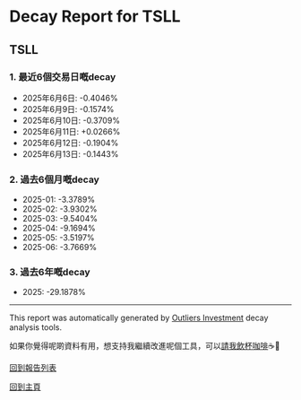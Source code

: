 # Decay Report for TSLL

## TSLL

### 1. 最近6個交易日嘅decay

- 2025年6月6日: -0.4046%
- 2025年6月9日: -0.1574%
- 2025年6月10日: -0.3709%
- 2025年6月11日: +0.0266%
- 2025年6月12日: -0.1904%
- 2025年6月13日: -0.1443%

### 2. 過去6個月嘅decay

- 2025-01: -3.3789%
- 2025-02: -3.9302%
- 2025-03: -9.5404%
- 2025-04: -9.1694%
- 2025-05: -3.5197%
- 2025-06: -3.7669%

### 3. 過去6年嘅decay

- 2025: -29.1878%

------------------------------
This report was automatically generated by [Outliers Investment](https://outliersecon.github.io/Outliers-Investment/) decay analysis tools.

如果你覺得呢啲資料有用，想支持我繼續改進呢個工具，可以[請我飲杯咖啡](https://buymeacoffee.com/outliersecon)☕🙏

[回到報告列表](https://outliersecon.github.io/Outliers-Investment/reports/reports_public)

[回到主頁](https://outliersecon.github.io/Outliers-Investment/)